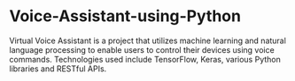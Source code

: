 # Voice-Assistant-using-Python
Virtual Voice Assistant is a project that utilizes machine learning and natural language processing to enable users to control their devices using voice commands. Technologies used include TensorFlow, Keras, various Python libraries and RESTful APIs.
